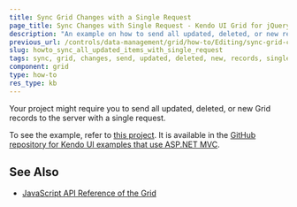 ```yaml
---
title: Sync Grid Changes with a Single Request
page_title: Sync Changes with Single Request - Kendo UI Grid for jQuery
description: "An example on how to send all updated, deleted, or new records of the Kendo UI Grid for jQuery to the server with a single request."
previous_url: /controls/data-management/grid/how-to/Editing/sync-grid-changes-with-single-request
slug: howto_sync_all_updated_items_with_single_request
tags: sync, grid, changes, send, updated, deleted, new, records, single, request
component: grid
type: how-to
res_type: kb
---
```


Your project might require you to send all updated, deleted, or new Grid records to the server with a single request.

To see the example, refer to [this project](https://github.com/telerik/kendo-examples-asp-net-mvc/tree/master/grid-data-serializer-class-for-serializng-data-and-send-all-update-new-deleted-records). It is available in the [GitHub repository for Kendo UI examples that use ASP.NET MVC](https://github.com/telerik/kendo-examples-asp-net-mvc).

## See Also

* [JavaScript API Reference of the Grid](/api/javascript/ui/grid)
